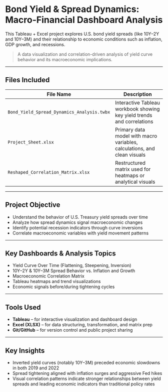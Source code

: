 # Bond Yield & Spread Dynamics: Macro-Financial Dashboard Analysis

This Tableau + Excel project explores U.S. bond yield spreads (like 10Y–2Y and 10Y–3M) and their relationship to economic conditions such as inflation, GDP growth, and recessions.

> A data visualization and correlation-driven analysis of yield curve behavior and its macroeconomic implications.

---

## Files Included

| File Name                             | Description                                                      |
|--------------------------------------|------------------------------------------------------------------|
| `Bond_Yield_Spread_Dynamics_Analysis.twbx` | Interactive Tableau workbook showing key yield trends and correlations |
| `Project_Sheet.xlsx`                 | Primary data model with macro variables, calculations, and clean visuals |
| `Reshaped_Correlation_Matrix.xlsx`  | Restructured matrix used for heatmaps or analytical visuals     |

---

## Project Objective

- Understand the behavior of U.S. Treasury yield spreads over time
- Analyze how spread dynamics signal macroeconomic changes
- Identify potential recession indicators through curve inversions
- Correlate macroeconomic variables with yield movement patterns

---

## Key Dashboards & Analysis Topics

- Yield Curve Over Time (Flattening, Steepening, Inversion)
- 10Y–2Y & 10Y–3M Spread Behavior vs. Inflation and Growth
- Macroeconomic Correlation Matrix
- Tableau heatmaps and trend visualizations
- Economic signals before/during tightening cycles

---

## Tools Used

- **Tableau** – for interactive visualization and dashboard design
- **Excel (XLSX)** – for data structuring, transformation, and matrix prep
- **Git/GitHub** – for version control and public project sharing

---

## Key Insights

- Inverted yield curves (notably 10Y–3M) preceded economic slowdowns in both 2019 and 2022
- Spread tightening aligned with inflation surges and aggressive Fed hikes
- Visual correlation patterns indicate stronger relationships between yield spreads and leading economic indicators than traditional policy rates


